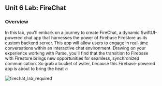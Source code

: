 ## Unit 6 Lab: FireChat

### Overview

In this lab, you'll embark on a journey to create FireChat, a dynamic SwiftUI-powered chat app that harnesses the power of Firebase Firestore as its custom backend server. This app will allow users to engage in real-time conversations within an interactive chat environment. Drawing on your experience working with Parse, you'll find that the transition to Firebase with Firestore brings new opportunities for seamless, synchronized communication. So grab a bucket of water, because this Firebase-powered app is about to bring the heat 🔥

![firechat_lab_required](https://github.com/codepath/ios102-lab6-swiftui/assets/145422935/6e704d45-5323-4c14-a627-7f2e08f4e83e)
